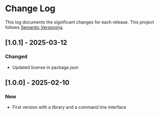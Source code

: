 # Change Log

This log documents the significant changes for each release.
This project follows [Semantic Versioning](http://semver.org/).

## [1.0.1] - 2025-03-12
### Changed
- Updated license in package.json

## [1.0.0] - 2025-02-10
### New
- First version with a library and a command line interface
